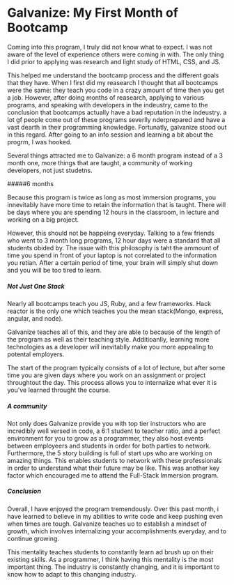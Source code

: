 Galvanize: My First Month of Bootcamp
===

Coming into this program, I truly did not know what to expect. I was not aware of the level of experience others were coming in with. The only thing I did prior to applying was research and light study of HTML, CSS, and JS. 

This helped me understand the bootcamp process and the different goals that they have. When I first did my reasearch I thought that all bootcamps were the same: they teach you code in a crazy amount of time then you get a job. However, after doing months of reasearch, applying to various programs, and speaking with developers in the indeustry,  came to the conclusion that bootcamps actually have a bad reputation in the indeustry. a lot gf people come out of these programs severlly nderprepared and have a vast dearth in their programming knowledge. Fortunatly, galvanize stood out in this regard. After going to an info session and learning a bit about the progrm, I was hooked. 

Several things attracted me to Galvanize: a 6 month program instead of a 3 month one, more things that are taught, a community of working developers, not just studetns.


#####6 months

Because this program is twice as long as most immersion programs, you innevitably have more time to retain the information that is taught. There will be days where you are spending 12 hours in the classroom, in lecture and working on a big project. 

However, this should not be happeing everyday. Talking to a few friends who went to 3 month long programs, 12 hour days were a standard that all students obided by. The issue with this philosophy is taht the ammount of time you spend in front of your laptop is not correlated to the information you retian. After a certain period of time, your brain will simply shut down and you will be too tired to learn.

##### Not Just One Stack

Nearly all bootcamps teach you JS, Ruby, and a few frameworks. Hack reactor is the only one which teaches you the mean stack(Mongo, express, angular, and node). 

Galvanize teaches all of this, and they are able to because of the length of the program as well as their teaching style. Additioanlly, learning more technologies as a developer will inevitablly make you more appealing to potental employers.

The start of the program typically consists of a lot of lecture, but after some time you are given days where you work on an assignment or project throughtout the day. This process allows you to internalize what ever it is you've learned throught the course.


##### A community

Not only does Galvanize provide you with top tier instructors who are incredibly well versed in code, a 6:1 student to teacher ratio, and a perfect environment for you to grow as a programmer, they also host events between employeers and students in order for both parties to network. Furthermore, the 5 story building is full of start ups who are working on amazing things. This enables students to network with these professionals in order to understand what their future may be like. This was another key factor which encouraged me to attend the Full-Stack Immersion program. 

##### Conclusion

Overall, I have enjoyed the program tremendously. Over this past month, i have learned to believe in my abilities to write code and keep pushing even when times are tough. Galvanize teaches uo to establish a mindset of growth, which involves internalizing your accomplishments everyday, and to continue growing. 

This mentality teaches students to constantly learn ad brush up on their existing skills. As a programmer, I think having this mentality is the most important thing. The industry is constantly changing, and it is important to know how to adapt to this changing industry.